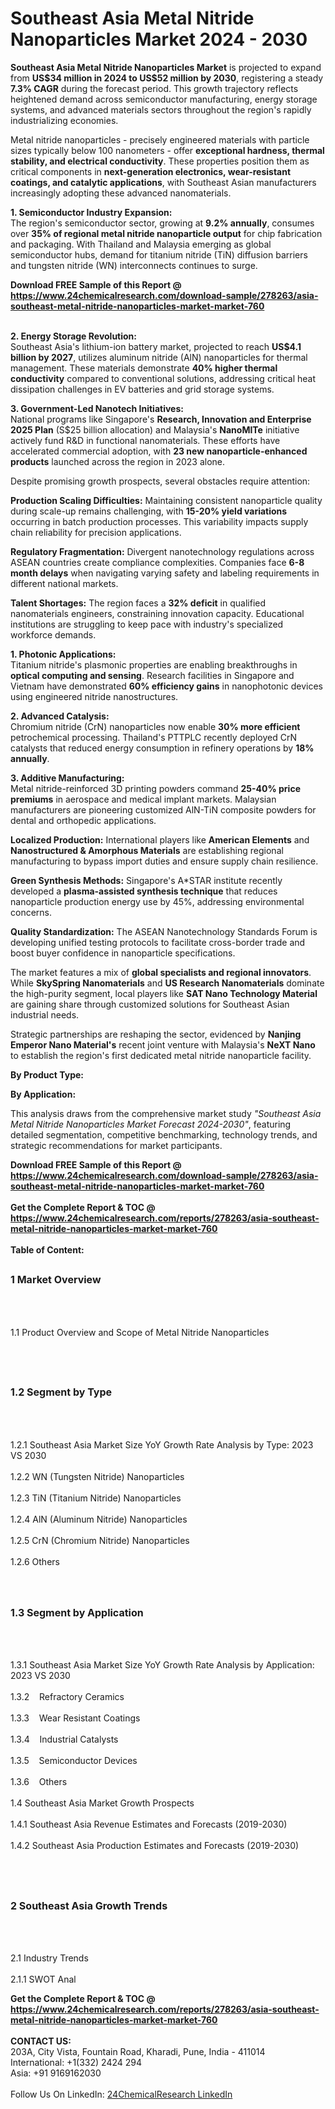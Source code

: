 <h1>Southeast Asia Metal Nitride Nanoparticles Market 2024 - 2030</h1><p><strong>Southeast Asia Metal Nitride Nanoparticles Market</strong> is projected to expand from <strong>US$34 million in 2024 to US$52 million by 2030</strong>, registering a steady <strong>7.3% CAGR</strong> during the forecast period. This growth trajectory reflects heightened demand across semiconductor manufacturing, energy storage systems, and advanced materials sectors throughout the region's rapidly industrializing economies.</p><p>Metal nitride nanoparticles - precisely engineered materials with particle sizes typically below 100 nanometers - offer <strong>exceptional hardness, thermal stability, and electrical conductivity</strong>. These properties position them as critical components in <strong>next-generation electronics, wear-resistant coatings, and catalytic applications</strong>, with Southeast Asian manufacturers increasingly adopting these advanced nanomaterials.</p><p><strong>1. Semiconductor Industry Expansion:</strong><br>
The region's semiconductor sector, growing at <strong>9.2% annually</strong>, consumes over <strong>35% of regional metal nitride nanoparticle output</strong> for chip fabrication and packaging. With Thailand and Malaysia emerging as global semiconductor hubs, demand for titanium nitride (TiN) diffusion barriers and tungsten nitride (WN) interconnects continues to surge.</p><div><b>Download FREE Sample of this Report @ 
            <a href="https://www.24chemicalresearch.com/download-sample/278263/asia-southeast-metal-nitride-nanoparticles-market-market-760">
            https://www.24chemicalresearch.com/download-sample/278263/asia-southeast-metal-nitride-nanoparticles-market-market-760</a></b></div><br><p><strong>2. Energy Storage Revolution:</strong><br>
Southeast Asia's lithium-ion battery market, projected to reach <strong>US$4.1 billion by 2027</strong>, utilizes aluminum nitride (AlN) nanoparticles for thermal management. These materials demonstrate <strong>40% higher thermal conductivity</strong> compared to conventional solutions, addressing critical heat dissipation challenges in EV batteries and grid storage systems.</p><p><strong>3. Government-Led Nanotech Initiatives:</strong><br>
National programs like Singapore's <strong>Research, Innovation and Enterprise 2025 Plan</strong> (S$25 billion allocation) and Malaysia's <strong>NanoMITe</strong> initiative actively fund R&amp;D in functional nanomaterials. These efforts have accelerated commercial adoption, with <strong>23 new nanoparticle-enhanced products</strong> launched across the region in 2023 alone.</p><p>Despite promising growth prospects, several obstacles require attention:</p><p><strong>Production Scaling Difficulties:</strong> Maintaining consistent nanoparticle quality during scale-up remains challenging, with <strong>15-20% yield variations</strong> occurring in batch production processes. This variability impacts supply chain reliability for precision applications.</p><p><strong>Regulatory Fragmentation:</strong> Divergent nanotechnology regulations across ASEAN countries create compliance complexities. Companies face <strong>6-8 month delays</strong> when navigating varying safety and labeling requirements in different national markets.</p><p><strong>Talent Shortages:</strong> The region faces a <strong>32% deficit</strong> in qualified nanomaterials engineers, constraining innovation capacity. Educational institutions are struggling to keep pace with industry's specialized workforce demands.</p><p><strong>1. Photonic Applications:</strong><br>
Titanium nitride's plasmonic properties are enabling breakthroughs in <strong>optical computing and sensing</strong>. Research facilities in Singapore and Vietnam have demonstrated <strong>60% efficiency gains</strong> in nanophotonic devices using engineered nitride nanostructures.</p><p><strong>2. Advanced Catalysis:</strong><br>
Chromium nitride (CrN) nanoparticles now enable <strong>30% more efficient</strong> petrochemical processing. Thailand's PTTPLC recently deployed CrN catalysts that reduced energy consumption in refinery operations by <strong>18% annually</strong>.</p><p><strong>3. Additive Manufacturing:</strong><br>
Metal nitride-reinforced 3D printing powders command <strong>25-40% price premiums</strong> in aerospace and medical implant markets. Malaysian manufacturers are pioneering customized AlN-TiN composite powders for dental and orthopedic applications.</p><p><strong>Localized Production:</strong> International players like <strong>American Elements</strong> and <strong>Nanostructured &amp; Amorphous Materials</strong> are establishing regional manufacturing to bypass import duties and ensure supply chain resilience.</p><p><strong>Green Synthesis Methods:</strong> Singapore's A*STAR institute recently developed a <strong>plasma-assisted synthesis technique</strong> that reduces nanoparticle production energy use by 45%, addressing environmental concerns.</p><p><strong>Quality Standardization:</strong> The ASEAN Nanotechnology Standards Forum is developing unified testing protocols to facilitate cross-border trade and boost buyer confidence in nanoparticle specifications.</p><p>The market features a mix of <strong>global specialists and regional innovators</strong>. While <strong>SkySpring Nanomaterials</strong> and <strong>US Research Nanomaterials</strong> dominate the high-purity segment, local players like <strong>SAT Nano Technology Material</strong> are gaining share through customized solutions for Southeast Asian industrial needs.</p><p>Strategic partnerships are reshaping the sector, evidenced by <strong>Nanjing Emperor Nano Material's</strong> recent joint venture with Malaysia's <strong>NeXT Nano</strong> to establish the region's first dedicated metal nitride nanoparticle facility.</p><p><strong>By Product Type:</strong></p><p><strong>By Application:</strong></p><p>This analysis draws from the comprehensive market study <em>"Southeast Asia Metal Nitride Nanoparticles Market Forecast 2024-2030"</em>, featuring detailed segmentation, competitive benchmarking, technology trends, and strategic recommendations for market participants.</p><div><b>Download FREE Sample of this Report @ 
            <a href="https://www.24chemicalresearch.com/download-sample/278263/asia-southeast-metal-nitride-nanoparticles-market-market-760">
            https://www.24chemicalresearch.com/download-sample/278263/asia-southeast-metal-nitride-nanoparticles-market-market-760</a></b></div><br><div><b>Get the Complete Report & TOC @ 
            <a href="https://www.24chemicalresearch.com/reports/278263/asia-southeast-metal-nitride-nanoparticles-market-market-760">
            https://www.24chemicalresearch.com/reports/278263/asia-southeast-metal-nitride-nanoparticles-market-market-760</a></b></div><br>
            <b>Table of Content:</b><p><h2><span style="font-size:16px"><strong>1 Market Overview&nbsp;&nbsp; &nbsp;</strong></span></h2><br />
<br />
<p>1.1 Product Overview and Scope of Metal Nitride Nanoparticles&nbsp;</p><br />
<br />
<h2><strong><span style="font-size:16px">1.2 Segment by Type&nbsp;&nbsp; &nbsp;</span></strong></h2><br />
<br />
<p>1.2.1 Southeast Asia Market Size YoY Growth Rate Analysis by Type: 2023 VS 2030&nbsp;&nbsp; &nbsp;<br /><br />
1.2.2 WN (Tungsten Nitride) Nanoparticles&nbsp;&nbsp; &nbsp;<br /><br />
1.2.3 TiN (Titanium Nitride) Nanoparticles<br /><br />
1.2.4 AlN (Aluminum Nitride) Nanoparticles<br /><br />
1.2.5 CrN (Chromium Nitride) Nanoparticles<br /><br />
1.2.6 Others<br /><br />
<br />
<h2><span style="font-size:16px"><strong>1.3 Segment by Application&nbsp;&nbsp;</strong></span></h2><br />
<br />
<p>1.3.1 Southeast Asia Market Size YoY Growth Rate Analysis by Application: 2023 VS 2030&nbsp;&nbsp; &nbsp;<br /><br />
1.3.2&nbsp;&nbsp; &nbsp;Refractory Ceramics<br /><br />
1.3.3&nbsp;&nbsp; &nbsp;Wear Resistant Coatings<br /><br />
1.3.4&nbsp;&nbsp; &nbsp;Industrial Catalysts<br /><br />
1.3.5&nbsp;&nbsp; &nbsp;Semiconductor Devices<br /><br />
1.3.6&nbsp;&nbsp; &nbsp;Others<br /><br />
1.4 Southeast Asia Market Growth Prospects&nbsp;&nbsp; &nbsp;<br /><br />
1.4.1 Southeast Asia Revenue Estimates and Forecasts (2019-2030)&nbsp;&nbsp; &nbsp;<br /><br />
1.4.2 Southeast Asia Production Estimates and Forecasts (2019-2030)&nbsp;&nbsp;</p><br />
<br />
<h2><span style="font-size:16px"><strong>2 Southeast Asia Growth Trends&nbsp;&nbsp; &nbsp;</strong></span></h2><br />
<br />
<p>2.1 Industry Trends&nbsp;&nbsp; &nbsp;<br /><br />
2.1.1 SWOT Anal</p><div><b>Get the Complete Report & TOC @ 
            <a href="https://www.24chemicalresearch.com/reports/278263/asia-southeast-metal-nitride-nanoparticles-market-market-760">
            https://www.24chemicalresearch.com/reports/278263/asia-southeast-metal-nitride-nanoparticles-market-market-760</a></b></div><br><b>CONTACT US:</b><br>
            203A, City Vista, Fountain Road, Kharadi, Pune, India - 411014<br>
            International: +1(332) 2424 294<br>
            Asia: +91 9169162030 <br><br>
            Follow Us On LinkedIn: <a href="https://www.linkedin.com/company/24chemicalresearch/">24ChemicalResearch LinkedIn</a>